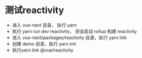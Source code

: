 <!--
 * @Author: liubei
 * @Date: 2021-08-24 11:03:36
 * @LastEditTime: 2021-08-24 11:08:34
 * @Description: 
-->
# 测试reactivity
- 进入 vue-next 目录， 执行 yarn
- 执行 yarn run dev reactivity， 将会启动 rollup 构建 reactivity
- 进入 vue-next/packages/reactivity 目录，执行 yarn link
- 创建 demo 目录，执行 yarn init
- 执行yarn link @vue/reactivity